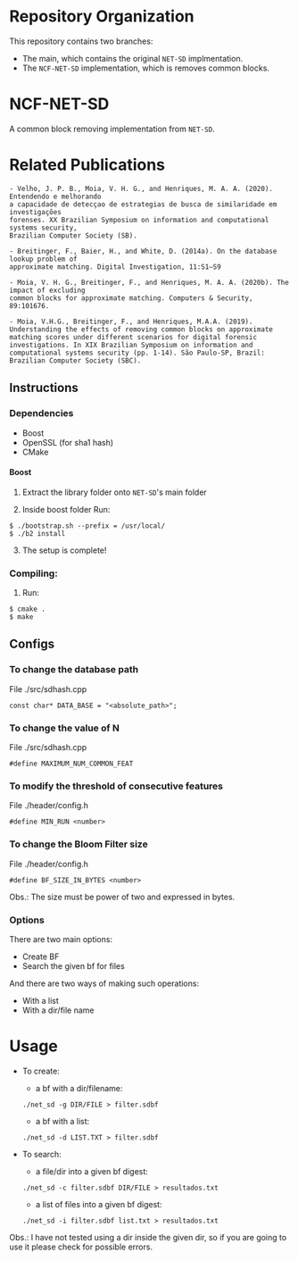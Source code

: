 # Repository Organization

This repository contains two branches:
- The main, which contains the original `NET-SD` implmentation.
- The `NCF-NET-SD` implementation, which is removes common blocks.

# NCF-NET-SD
A common block removing implementation from `NET-SD`.


# Related Publications
```
- Velho, J. P. B., Moia, V. H. G., and Henriques, M. A. A. (2020). Entendendo e melhorando
a capacidade de detecçao de estrategias de busca de similaridade em investigações
forenses. XX Brazilian Symposium on information and computational systems security,
Brazilian Computer Society (SB).

- Breitinger, F., Baier, H., and White, D. (2014a). On the database lookup problem of
approximate matching. Digital Investigation, 11:S1–S9

- Moia, V. H. G., Breitinger, F., and Henriques, M. A. A. (2020b). The impact of excluding
common blocks for approximate matching. Computers & Security, 89:101676.

- Moia, V.H.G., Breitinger, F., and Henriques, M.A.A. (2019). Understanding the effects of removing common blocks on approximate matching scores under different scenarios for digital forensic investigations. In XIX Brazilian Symposium on information and computational systems security (pp. 1-14). São Paulo-SP, Brazil: Brazilian Computer Society (SBC).
```
## Instructions

### Dependencies
- Boost
- OpenSSL (for sha1 hash)
- CMake

#### Boost
1. Extract the library folder onto `NET-SD`'s main folder
 
2. Inside boost folder Run:
```
$ ./bootstrap.sh --prefix = /usr/local/  
$ ./b2 install
```
3. The setup is complete!


### Compiling:
1.  Run:
```  
$ cmake .
$ make
```
## Configs
### To change the database path
File ./src/sdhash.cpp
```
const char* DATA_BASE = "<absolute_path>";
```
### To change the value of N
File ./src/sdhash.cpp
 ```
#define MAXIMUM_NUM_COMMON_FEAT 
```
### To modify the threshold of consecutive features  
File ./header/config.h  
```
#define MIN_RUN <number>
```
### To change the Bloom Filter size
File ./header/config.h  
```
#define BF_SIZE_IN_BYTES <number>
```
Obs.: The size must be power of two and expressed in bytes.

### Options 
There are two main options:

- Create BF 
- Search the given bf for files

And there are two ways of making such operations:
- With a list 
- With a dir/file name

# Usage
- To create:
  - a bf with a dir/filename:
  ```
  ./net_sd -g DIR/FILE > filter.sdbf
  ```

   - a bf with a list:
   ```
   ./net_sd -d LIST.TXT > filter.sdbf
   ```
   
- To search:
  - a file/dir into a given bf digest:
  ```
  ./net_sd -c filter.sdbf DIR/FILE > resultados.txt
  ```
  - a list of files into a given bf digest:
  ```
  ./net_sd -i filter.sdbf list.txt > resultados.txt
  ```

Obs.: I have not tested using a dir inside the given dir, so if you are going to use it please check for possible errors.

